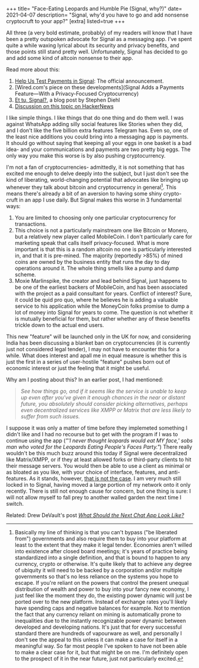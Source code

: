 +++
title= "Face-Eating Leopards and Humble Pie (Signal, why?)"
date= 2021-04-07
description= "Signal, why'd you have to go and add nonsense cryptocruft to your app?"
[extra]
listed=true
+++

All three (a very bold estimate, probably) of my readers will know that I have been a pretty outspoken advocate for Signal as a messaging app. I've spent quite a while waxing lyrical about its security and privacy benefits, and those points still stand pretty well. Unfortunately, Signal has decided to go and add some kind of altcoin nonsense to their app. 

Read more about this:

1. [Help Us Test Payments in Signal](https://signal.org/blog/help-us-test-payments-in-signal/): The official announcement.
1. [Wired.com's piece on these developments](Signal Adds a Payments Feature—With a Privacy-Focused Cryptocurrency)
1. [Et tu, Signal?](https://www.stephendiehl.com/blog/signal.html), a blog post by Stephen Diehl
1. [Discussion on this topic on HackerNews](https://news.ycombinator.com/item?id=26713827)

I like simple things. I like things that do one thing and do them well. I was against WhatsApp adding silly social features like Stories when they did, and I don't like the five billion extra features Telegram has. Even so, one of the least nice additions you could bring into a messaging app is payments. It should go without saying that keeping all your eggs in one basket is a bad idea- and your communications and payments are two pretty big eggs. The only way you make this worse is by also pushing cryptocurrency.

I'm not a fan of cryptocurrencies- admittedly, it is not something that has excited me enough to delve deeply into the subject, but I just don't see the kind of liberating, world-changing potential that advocates like bringing up whenever they talk about bitcoin and cryptocurrency in general[^1]. This means there's already a bit of an aversion to having some shiny crypto-cruft in an app I use daily. But Signal makes this worse in 3 fundamental ways:

1. You are limited to choosing only one particular cryptocurrency for transactions.
1. This choice is not a particularly mainstream one like Bitcoin or Monero, but a relatively new player called MobileCoin. I don't particularly care for marketing speak that calls itself privacy-focused. What is more important is that this is a random altcoin no one is particularly interested in, and that it is pre-mined. The majority (reportedly >85%) of mined coins are owned by the business entity that runs the day to day operations around it. The whole thing smells like a pump and dump scheme.
1. Moxie Marlinspike, the creator and lead behind Signal, just happens to be one of the earliest backers of MobileCoin, and has been associated with the project as a paid consultant for years. Conflict of interest? Sure, it could be quid pro quo, where he believes he is adding a valuable service to his application while the MoneyCoin folks promise to dump a lot of money into Signal for years to come. The question is not whether it is mutually beneficial for them, but rather whether any of these benefits trickle down to the actual end users.

This new "feature" will be launched only in the UK for now, and considering India has been discussing a blanket ban on cryptocurrencies (it is currently just not considered legal tender), I may not have to encounter this for a while. What does interest and apall me in equal measure is whether this is just the first in a series of user-hostile "feature" pushes born out of economic interest or just the feeling that it might be useful.

Why am I posting about this? In an earlier post, I had mentioned: 
>*See how things go, and if it seems like the service is unable to keep up even after you've given it enough chances in the near or distant future, you absolutely should consider picking alternatives, perhaps even decentralized services like XMPP or Matrix that are less likely to suffer from such issues.*

I suppose it was only a matter of time before they implemeted something I didn't like and I had no recourse but to get with the program if I was to continue using the app (*"'I never thought leopards would eat MY face,' sobs man who voted for the Leopards Eating People's Faces Party."*) There really wouldn't be this much buzz around this today if Signal were decentralized like Matrix/XMPP, or if they at least allowed forks or third-party clients to hit their message servers. You would then be able to use a client as minimal or as bloated as you like, with your choice of interface, features, and anti-features. As it stands, however, [that is not the case](https://github.com/LibreSignal/LibreSignal/issues/37#issuecomment-217211165). I am very much still locked in to Signal, having moved a large portion of my network onto it only recently. There is still not enough cause for concern, but one thing is sure: I will not allow myself to fall prey to another walled garden the next time I switch.

Related: Drew DeVault's post *[What Should the Next Chat App Look Like?](https://drewdevault.com/2021/04/07/The-next-chat-app.html)*


[^1]: Basically my line of thinking is that you can't bypass ("be liberated from") governments and also require them to buy into your platform at least to the extent that they make it legal tender. Economies aren't willed into existence after closed board meetings; it's years of practice being standardized into a single definition, and that is bound to happen to any currency, crypto or otherwise. It's quite likely that to achieve any degree of ubiquity it will need to be backed by a corporation and/or multiple governments so that's no less reliance on the systems you hope to escape. If you're reliant on the powers that control the present unequal distribution of wealth and power to buy into your fancy new economy, I just feel like the moment they do, the existing power dynamic will just be ported over to the new platform. Instead of exchange rates you'll likely have spending caps and negative balances for example. Not to mention the fact that any currency reliant on mining is automatically prone to inequalities due to the instantly recognizable power dynamic between developed and developing nations. It's just that for every successful standard there are hundreds of vapourware as well, and personally I don't see the appeal to this unless it can make a case for itself in a meaningful way. So far most people I've spoken to have not been able to make a clear case for it, but that might be on me. I'm definitely open to the prospect of it in the near future, just not particularly excited.